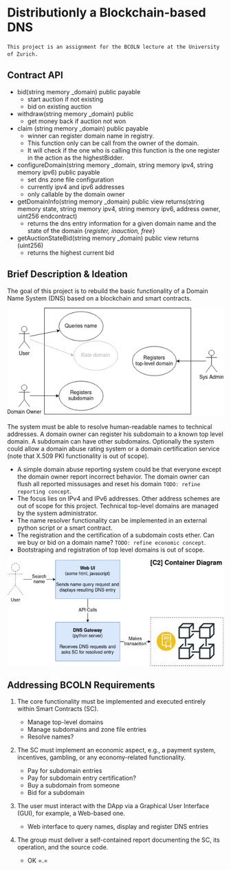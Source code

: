 #  Distributionly a Blockchain-based DNS

`This project is an assignment for the BCOLN lecture at the University of Zurich.`

## Contract API

- bid(string memory _domain) public payable  
    - start auction if not existing
    - bid on existing auction
- withdraw(string memory _domain) public 
    - get money back if auction not won
- claim (string memory _domain) public payable
    - winner can register domain name in registry.
    - This function only can be call from the owner of the domain. 
    - It will check if the one who is calling this function is the one register in the action as the highestBidder.
- configureDomain(string memory _domain, string memory ipv4, string memory ipv6) public payable
    - set dns zone file configuration
    - currently ipv4 and ipv6 addresses
    - only callable by the domain owner
- getDomainInfo(string memory _domain) public view returns(string memory state, string memory ipv4, string memory ipv6, address owner, uint256 endcontract)
    - returns the dns entry information for a given domain name and the state of the domain {*register, inauction, free*}
- getAuctionStateBid(string memory _domain) public view returns (uint256)
    - returns the highest current bid

## Brief Description & Ideation

The goal of this project is to rebuild the basic functionality of a Domain Name System (DNS) based on a blockchain and smart contracts.

![Use Case Diagram](./doc/images/Distributionly-Diagrams-UseCase.png "Use Cases")

The system must be able to resolve human-readable names to technical addresses. A domain owner can register his subdomain to a known top level domain. A subdomain can have other subdomains. Optionally the system could allow a domain abuse rating system or a domain certification service (note that X.509 PKI functionality is out of scope). 

- A simple domain abuse reporting system could be that everyone except the domain owner report incorrect behavior. The domain owner can flush all reported missusages and reset his domain `TODO: refine reporting concept`.
- The focus lies on IPv4 and IPv6 addresses. Other address schemes are out of scope for this project. Technical top-level domains are managed by the system administrator.
- The name resolver functionality can be implemented in an external python script or a smart contract. 
- The registration and the certification of a subdomain costs ether. Can we buy or bid on a domain name? `TODO: refine economic concept`.
- Bootstraping and registration of top level domains is out of scope. 


![Container Diagram](./doc/images/Distributionly-Diagrams-C2-Container.png "Container Diagram")

## Addressing BCOLN Requirements

1. The core functionality must be implemented and executed entirely within Smart Contracts (SC).

    - Manage top-level domains
    - Manage subdomains and zone file entries
    - Resolve names? 

1. The SC must implement an economic aspect, e.g., a payment system, incentives, gambling, or any economy-related functionality.

    - Pay for subdomain entries
    - Pay for subdomain entry certification?
    - Buy a subdomain from someone
    - Bid for a subdomain

1. The user must interact with the DApp via a Graphical User Interface (GUI), for example, a Web-based one.

    - Web interface to query names, display and register DNS entries

1. The group must deliver a self-contained report documenting the SC, its operation, and the source code.

    - OK =.=

